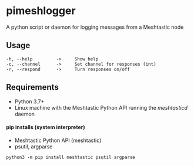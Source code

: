# pimeshlogger

A python script or daemon for logging messages from a Meshtastic node

## Usage

```
-h, --help         ->     Show help
-c, --channel      ->     Set channel for responses (int)
-r, --respond      ->     Turn responses on/off
```

## Requirements

- Python 3.7+
- Linux machine with the Meshtastic Python API running the *meshtasticd* daemon
#### pip installs (system interpreter)
- Meshtastic Python API (meshtastic)
- psutil, argparse

```
python3 -m pip install meshtastic psutil argparse
```

